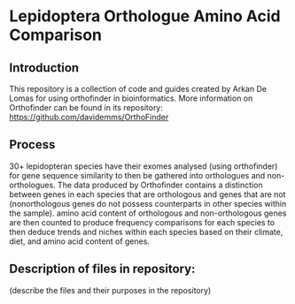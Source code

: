 # Lepidoptera Orthologue Amino Acid Comparison

## Introduction
This repository is a collection of code and guides created by Arkan De Lomas for using orthofinder in bioinformatics. 
More information on Orthofinder can be found in its repository: https://github.com/davidemms/OrthoFinder

## Process
30+ lepidopteran species have their exomes analysed (using orthofinder) for gene sequence similarity to then be gathered into orthologues and non-orthologues. 
The data produced by Orthofinder contains a distinction between genes in each species that are orthologous and genes that are not (nonorthologous genes do not possess counterparts in other species within the sample).
amino acid content of orthologous and non-orthologous genes are then counted to produce frequency comparisons for each species to then deduce trends and niches within each species based on their climate, diet, and amino acid content of genes.

## Description of files in repository:
 (describe the files and their purposes in the repository)
